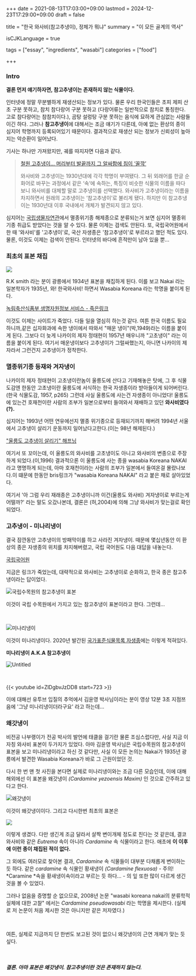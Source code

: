 +++
date = 2021-08-13T17:03:00+09:00
lastmod = 2024-12-23T17:29:00+09:00
draft = false

title = "한국 와사비(참고추냉이), 정체가 뭐냐"
summary = "이 모든 골계의 역사"

isCJKLanguage = true

tags = ["essay", "ingredients", "wasabi"]
categories = ["food"]

+++

### Intro

**결론 먼저 얘기하자면, 참고추냉이는 존재하지 않는 식물이다.**

인터넷에 정말 무분별하게 재생산되는 정보가 있다. 물론 우리 한국인들은 초피 제피 산초 구분 못하고, 참치 참다랑어 구분 못하고 (다랑어류는 일반적으로 참치로 통칭한다. 고로 참다랑어는 참참치이다.), 곰탕 설렁탕 구분 못하는 음식에 묘하게 관심없는 사람들이긴 하다. 그러나 **참고추냉이**에 대해서는 조금 얘기가 다른데, 아예 없는 환상의 종이 심지어 학명까지 등록되어있기 때문이다. 결과적으로 재생산 되는 정보가 신뢰성이 높아지는 악순환이 일어났다.

기사는 하나만 가져왔지만, 궤를 따지자면 다음과 같다.

> [철원 고추냉이… 머리부터 발끝까지 그 알싸함에 침이 ‘꼴깍’](https://www.khan.co.kr/article/202401191549005)
>
>와사비와 고추냉이는 1930년대에 각각 학명이 부여됐다. 그 뒤 외래어를 한글 순화어로 바꾸는 과정에서 같은 ‘속’에 속하는, 특징이 비슷한 식물의 이름을 따다 보니 와사비를 대체할 말로 고추냉이를 선택했다. 와사비가 고추냉이라는 이름을 차지하면서 원래의 고추냉이는 ‘참고추냉이’로 불리게 됐다. 하지만 이 참고추냉이는 1930년대 이후 국내에서 개체가 발견되지 않고 있다.
>

심지어는 [국립생물자연관](https://species.nibr.go.kr/endangeredspecies/rehome/exlist/exlist_view.jsp?link_gbn=ex_search&rlcls_sno=397)에서 멸종위기종 해제종으로 분류되는거 보면 심지어 멸종위기종 취급도 받았다는 것을 알 수 있다. 물론 이제는 검색도 안된다. 또, 국립국어원에서 한 때 '와사비'를 '고추냉이'로, 국산 자생종은 '참고추냉이'로 부르라고 했던 적도 있다. 물론, 이것도 이제는 검색이 안된다. 인터넷의 바다에 흔적만이 남아 있을 뿐...

### 최초의 표본 채집

![](image1.png)

R.K smith 라는 분이 광릉에서 1934년 표본을 채집하게 된다. 이를 보고 Nakai 라는 일본학자가 1935년, 와! 한국와사비! 하면서 Wasabia Koreana 라는 학명을 붙이게 된다.

[녹림축산식품부 생명자원정보 서비스 - 죽은링크](https://www.bris.go.kr/portal/resource/book/selectResourceBookDtlInfo.do?lfrcMnno=MANUIP3300200015&gubun=1&siteGb=M&menuNo=400031)

이것도 이제는 사이트가 죽었다. 다들 일을 열심히 하는것 같다. 여튼 한국 이름도 필요하니까,같은 십자화과에 속한 냉이에서 따와서 "매운 냉이"(박,1949)라는 이름을 붙이게 된다. 그보다 더 늦게 나카이의 제자 정태현이 1957년 매우니까 "고초냉이" 라는 이름을 붙이게 된다. 여기서 매운냉이보다 고추냉이가 그럴싸했는지, 아니면 나카이의 제자라서 그런건지 고추냉이가 정착한다.

### 멸종위기종 등재와 겨자냉이

나카이의 제자 정태현이 고초냉이란놈이 울릉도에 산다고 기재해놓은 탓에, 그 후 식물도감엔 한동안 고초냉이란 울릉도에 서식하는 한국 자생종이라 받아들이게 되어버린다.(한국 식물도감, 1957, p265) 그런데 사실 울릉도에 사는건 자생종이 아니었다! 울릉도에 있는건 호재천이란 사람의 조부가 일본으로부터 들여와서 재배하고 있던 **와사비였다(?).**

심지어는 1993년 어떤 연유에선지 멸종 위기종으로 등재되기까지 해버려 1994년 서울에서 고추냉이 살리기 운동까지 일어났다고한다.(이는 98년 해제된다.)

["울릉도 고추냉이 살리기" 해프닝](https://m.imaeil.com/Society/1994052808513929407)

여기서 또 꼬이는데, 이 울릉도의 와사비를 고초냉이도 아니고 와사비의 변종으로 주장하게 되었다.(이,1996) 결과적으론 이 울릉도에 사는 종을 wasabia Koreana NAKAI 라고 명명하게 되는데,  아마 호재천이라는 사람의 조부가 일본에서 들여온걸 몰랐나보다.이 떄문에 한동안 bris링크가 "wasabia Koreana NAKAI" 라고 붙은 채로 살아있었다.

여기서 '아 그럼 우리 재래종은 고추냉이니까 이건(울릉도 와사비) 겨자냉이로 부르는게 어떨까?' 라는 말도 오갔나본데, 결론은 (허,2004)에 의해 그냥 와사비가 맞는걸로 확인되었다.

### 고추냉이 - 미나리냉이

결국 잠깐동안 고추냉이의 방패막이를 하고 사라진 겨자냉이. 때문에 몇십년동안 이 환상의 종은 자생종의 위치를 차지해버렸고, 국립 국어원도 다음 대답을 내놓는다.

[국립국어원](https://www.korean.go.kr/front/onlineQna/onlineQnaView.do?&mn_id=&qna_seq=69383&pageIndex=1)

지금은 링크가 죽었는데, 대략적으로 와사비는 고추냉이로 순화하고, 한국 종은 참고추냉이라는 답이었다.

![국립수목원의 참고추냉이 표본](image2.jpg)

이것이 국립 수목원에서 가지고 있는 참고추냉이 표본이라고 한다. 그런데...

&nbsp;

![미나리냉이](image3.jpg)

이것이 미나리냉이다. 2020년 발간된 [국가표준식물목록 자생종](http://www.nature.go.kr/fileUpload/download/%EA%B5%AD%EA%B0%80%ED%91%9C%EC%A4%80%EC%8B%9D%EB%AC%BC%EB%AA%A9%EB%A1%9D(%EC%9E%90%EC%83%9D%EC%8B%9D%EB%AC%BC).pdf)에는 이렇게 적혀있다.

**미나리냉이 A.K.A 참고추냉이**

![Untitled](image4.png)

&nbsp;

{{< youtube id=ZlDgbvJzDD8 start=723 >}}

이에 대해선 유투브 입질의 추억에서 김윤영 박사님이라는 분이 영상 12분 3초 지점쯔음에 '그냥 미나리냉이더라구요' 라고 하는데...

### 왜갓냉이

비전공 나부랭이가 전공 박사의 발언에 태클을 걸기란 물론 조심스럽다만, 사실 지금 이 자칭 와사비 표본이 두가지가 있었다. 아마 김윤영 박사님은 국립수목원의 참고추냉이 표본을 보고 미나리냉이라고 하신 것 같다만, 사실 이 모든 논의는 Nakai가 1935년 광릉에서 발견한 Wasabia Koreana가 바로 그 근원이었던 것.

다시 한 번 맨 첫 사진을 본다면 실제로 미나리냉이와는 조금 다른 모습인데, 이에 대해 해외에선 이 표본을 왜갓냉이 *(Cardamine yezoensis Maxim)* 인 것으로 간주하고 있다고 한다. 

![왜갓냉이](image5.jpg)

이것이 왜갓냉이이다. 그리고 다시한번 최초의 표본은

![](image1.png)

이렇게 생겼다. 다만 생긴게 조금 달라서 살짝 변이개체 정도로 친다는 것 같은데, 결코 와사비와 같은 *Eutrema* 속이 아니라 *Cardamine* 속 식물이라고 한다. 애초에 **이 이후에 이런 종이 채집된 적이 없다.** 

그 외에도 여러모로 찾아본 결과, *Cardamine* 속 식물들이 대부분 다채롭게 변이하는 듯 하다. 같은 *cardamine* 속 식물인 황새냉이 *(Cardamine flexuosa)* - 주의! *Caramine *속을 황새냉이속이라고 부르는 듯 하다... - 의 잎 또한 많이 다르게 생긴 것을 볼 수 있었다.

그러나 없음을 증명할 순 없으므로, 2008년 논문 "wasabi koreana nakai의 분류학적 실체에 대한 고찰" 에서는 *Cardamine pseudowasabi* 라는 학명을 제시한다. (실제로 저 논문이 처음 제시한 것은 아니지만 같은 저자였다.) 

&nbsp;

여튼, 실제로 지금까지 단 한번도 보고된 것이 없으니 왜갓냉이의 근연 개체가 맞는 듯 싶다.

&nbsp;

##### 결론. 아마 표본은 왜갓냉이. 참고추냉이란 것은 존재하지 않는다.